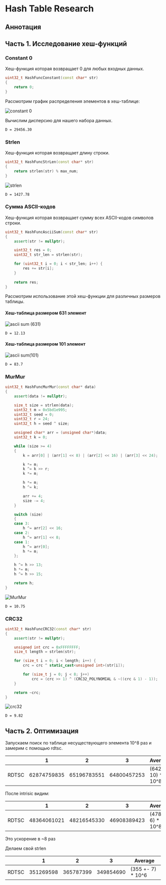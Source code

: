 <h1>Hash Table Research</h1>
<h2>Аннотация</h2>
<p></p>

<h2>Часть 1. Исследование хеш-функций</h2>
<p></p>

<h3>Constant 0</h3>
<p>Хеш-функция которая возвращает 0 для любых входных данных.</p>

```c++
uint32_t HashFuncConstant(const char* str) 
{
    return 0;
}
```

<p>Рассмотрим график распределения элементов в хеш-таблице:</p>

![constant 0](https://github.com/SvetoCopy/Hash-Table/assets/65361271/323537e6-123b-45a3-8e22-1fb14ccf2014)

<p>Вычислим дисперсию для нашего набора данных.</p>

```
D = 29456.30
```

<h3>Strlen</h3>
<p>Хеш-функция которая возвращает длину строки.</p>

```c++
uint32_t HashFuncStrLen(const char* str) 
{
    return strlen(str) % max_num;
}

```

![strlen](https://github.com/SvetoCopy/Hash-Table/assets/65361271/c74b67b5-da59-4a72-b6a1-01a7e862c7ba)

```
D = 1427.78
```

<h3>Сумма ASCII-кодов</h3>
<p>Хеш-функция которая возвращает сумму всех ASCII-кодов символов строки.</p>

```c++
uint32_t HashFuncAsciiSum(const char* str) 
{
    assert(str != nullptr);

    uint32_t res = 0;
    uint32_t str_len = strlen(str);

    for (uint32_t i = 0; i < str_len; i++) {
        res += str[i];
    }
    
    return res;
}
```

<p>Рассмотрим использование этой хеш-функции для различных размеров таблицы.</p>
<h4>Хеш-таблица размером 631 элемент</h4>

![ascii sum (631)](https://github.com/SvetoCopy/Hash-Table/assets/65361271/4aa494e8-78ee-442f-be6c-a8c287d94e78)


```
D = 12.13
```

<h4>Хеш-таблица размером 101 элемент</h4>

![ascii sum(101)](https://github.com/SvetoCopy/Hash-Table/assets/65361271/72416bdf-06e3-48bc-9098-78fa260f1212)

```
D = 83.7
```

<h3>MurMur</h3>

```c++
uint32_t HashFuncMurMur(const char* data)
{
    assert(data != nullptr);

    size_t size = strlen(data);
    uint32_t m = 0x5bd1e995;
    uint32_t seed = 0;
    uint32_t r = 24;
    uint32_t h = seed ^ size;

    unsigned char* arr = (unsigned char*)data;
    uint32_t k = 0;

    while (size >= 4)
    {
        k = arr[0] | (arr[1] << 8) | (arr[2] << 16) | (arr[3] << 24);

        k *= m;
        k ^= k >> r;
        k *= m;

        h *= m;
        h ^= k;

        arr += 4;
        size -= 4;
    }

    switch (size)
    {
    case 3:
        h ^= arr[2] << 16;
    case 2:
        h ^= arr[1] << 8;
    case 1:
        h ^= arr[0];
        h *= m;
    };

    h ^= h >> 13;
    h *= m;
    h ^= h >> 15;

    return h;
}
```

![MurMur](https://github.com/SvetoCopy/Hash-Table/assets/65361271/5b0b9916-e26c-46d8-ae28-5b0475c932a8)

```
D = 10.75
```

<h3>CRC32</h3>

```c++
uint32_t HashFuncCRC32(const char* str) 
{
    assert(str != nullptr);

    unsigned int crc = 0xFFFFFFFF;
    size_t length = strlen(str);

    for (size_t i = 0; i < length; i++) {
        crc = crc ^ static_cast<unsigned int>(str[i]);

        for (size_t j = 0; j < 8; j++) 
            crc = (crc >> 1) ^ (CRC32_POLYNOMIAL & ~((crc & 1) - 1));
    }

    return ~crc;
}

```

![crc32](https://github.com/SvetoCopy/Hash-Table/assets/65361271/75da5bd8-d286-43fd-9276-ae6b899f72ff)


```
D = 9.82
```

<h2>Часть 2. Оптимизация</h2>
<p>Запускаем поиск по таблице несуществующего элемента 10^8 раз и замерим с помощью rdtsc.</p>

|       | 1           | 2           | 3           | Average           |
|-------|-------------|-------------|-------------|-------------------|
| RDTSC | 62874759835 | 65196783551 | 64800457253 | (642 +- 10) * 10^8 |

<p>После intrisic видим:</p>

|       | 1          | 2          | 3          | Average           |
|-------|------------|------------|------------|-------------------|
| RDTSC | 48364061021 | 48216545330 | 46908389423 | (478 +- 6) * 10^8 |

<p>Это ускорение в ~8 раз</p>
<p>Делаем свой strlen</p>

|       | 1          | 2          | 3          | Average           |
|-------|------------|------------|------------|-------------------|
| RDTSC | 351269598  | 365787399   | 349854690 | (355 +- 7) * 10^6 |
